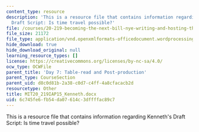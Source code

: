 ```yaml
---
content_type: resource
description: 'This is a resource file that contains information regarding Kenneth''s
  Draft Script: Is time travel possible?'
file: /courses/20-219-becoming-the-next-bill-nye-writing-and-hosting-the-educational-show-january-iap-2015/6c745fe6fb54da07614c3dffffac89c7_MIT20_219IAP15_Kenneth.docx
file_size: 21172
file_type: application/vnd.openxmlformats-officedocument.wordprocessingml.document
hide_download: true
hide_download_original: null
learning_resource_types: []
license: https://creativecommons.org/licenses/by-nc-sa/4.0/
ocw_type: OCWFile
parent_title: 'Day 7: Table-read and Post-production'
parent_type: CourseSection
parent_uid: d8c0d81b-2a38-c0d7-c4ff-4a8cfacacb2d
resourcetype: Other
title: MIT20_219IAP15_Kenneth.docx
uid: 6c745fe6-fb54-da07-614c-3dffffac89c7
---
```

This is a resource file that contains information regarding Kenneth's Draft Script: Is time travel possible?